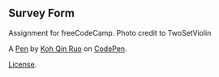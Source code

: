 Survey Form
-----------
Assignment for freeCodeCamp. Photo credit to TwoSetViolin

A [Pen](https://codepen.io/hikarixx/pen/YzZOVzw) by [Koh Qin Ruo](https://codepen.io/hikarixx) on [CodePen](https://codepen.io).

[License](https://codepen.io/hikarixx/pen/YzZOVzw/license).